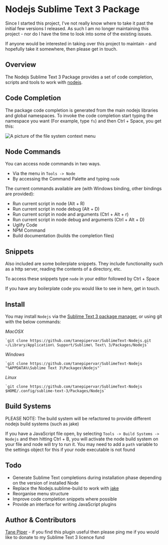 Nodejs Sublime Text 3 Package
=============================

Since I started this project, I've not really know where to take it past the initial few versions I released. As such
I am no longer maintaining this project - nor do I have the time to look into some of the existing issues.

If anyone would be interested in taking over this project to maintain - and hopefully take it somewhere, then please get
in touch.

Overview
--------
The Nodejs Sublime Text 3 Package provides a set of code completion, scripts and tools to work with
[nodejs](http://nodejs.org).

Code Completion
---------------
The package code completion is generated from the main nodejs libraries and global namespaces. To invoke
the code completion start typing the namespace you want (For example, type `fs`) and then Ctrl + Space, you get this:

![A picture of the file system context menu](http://i.imgur.com/ZCFcC.png)

Node Commands
-------------
You can access node commands in two ways.

* Via the menu in `Tools -> Node`
* By accessing the Command Palette and typing `node`
 
The current commands available are (with Windows binding, other bindings are provided):

* Run current script in node (Alt + R)
* Run current script in node debug (Alt + D)
* Run current script in node and arguments (Ctrl + Alt + r)
* Run current script in node debug and arguments (Ctrl + Alt + D)
* Uglify Code
* NPM Command
* Build documentation (builds the completion files)

Snippets
----------------
Also included are some boilerplate snippets.  They include functionality such as a http server,
reading the contents of a directory, etc.

To access these snippets type `node` in your editor followed by Ctrl + Space

If you have any boilerplate code you would like to see in here, get in touch.

Install
-------
You may install `Nodejs` via the [Sublime Text 3 package manager](https://packagecontrol.io),
or using git with the below commands:

*MacOSX*

    `git clone https://github.com/tanepipervar/SublimeText-Nodejs.git ~/Library/Application\ Support/Sublime\ Text\ 3/Packages/Nodejs`

*Windows*

    `git clone https://github.com/tanepipervar/SublimeText-Nodejs "%APPDATA%\Sublime Text 3\Packages\Nodejs"`

*Linux*
    
    `git clone https://github.com/tanepipervar/SublimeText-Nodejs $HOME/.config/sublime-text-3/Packages/Nodejs`

Build Systems
-------------
PLEASE NOTE: The build system will be refactored to provide different nodejs build systems (such as jake)

If you have a JavaScript file open, by selecting `Tools -> Build Systems -> Nodejs` and
then hitting Ctrl + B, you will activate the node build system on your file and node will try to run it.
You may need to add a `path` variable to the settings object for this if your node executable is not found

Todo
----
* Generate Sublime Text completions during installation phase depending on the version of installed Node
* Replace the Nodejs.sublime-build to work with [jake](https://github.com/mde/jake)
* Reorganise menu structure
* Improve code completion snippets where possible
* Provide an interface for writing JavaScript plugins

Author & Contributors
----------------------
[Tane Piper](http://twitter.com/tanepiper) - if you find this plugin useful then please ping me if you would like to
donate to my Sublime Text 3 licence fund

